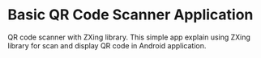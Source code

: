 # Basic QR Code Scanner Application

QR code scanner with ZXing library. This simple app explain using ZXing library for scan and display QR code in Android application.
